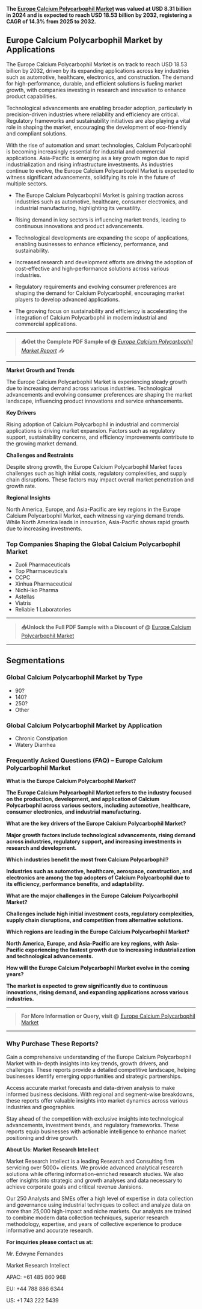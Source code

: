 <p><strong>The <a href="https://www.marketresearchintellect.com/download-sample/?rid=1017671&amp;utm_source=Pulse-April-Europe&amp;utm_medium=852">Europe Calcium Polycarbophil Market</a> was valued at USD 8.31 billion in 2024 and is expected to reach USD 18.53 billion by 2032, registering a CAGR of 14.3% from 2025 to 2032.</strong></p><h2>Europe Calcium Polycarbophil Market by Applications&nbsp;</h2><p><p>The Europe Calcium Polycarbophil Market is on track to reach USD 18.53 billion by 2032, driven by its expanding applications across key industries such as automotive, healthcare, electronics, and construction. The demand for high-performance, durable, and efficient solutions is fueling market growth, with companies investing in research and innovation to enhance product capabilities.</p><p>Technological advancements are enabling broader adoption, particularly in precision-driven industries where reliability and efficiency are critical. Regulatory frameworks and sustainability initiatives are also playing a vital role in shaping the market, encouraging the development of eco-friendly and compliant solutions.</p><p>With the rise of automation and smart technologies, Calcium Polycarbophil is becoming increasingly essential for industrial and commercial applications. Asia-Pacific is emerging as a key growth region due to rapid industrialization and rising infrastructure investments. As industries continue to evolve, the Europe Calcium Polycarbophil Market is expected to witness significant advancements, solidifying its role in the future of multiple sectors.</p></p><ul><li><p>The Europe Calcium Polycarbophil Market is gaining traction across industries such as automotive, healthcare, consumer electronics, and industrial manufacturing, highlighting its versatility.</p></li><li><p>Rising demand in key sectors is influencing market trends, leading to continuous innovations and product advancements.</p></li><li><p>Technological developments are expanding the scope of applications, enabling businesses to enhance efficiency, performance, and sustainability.</p></li><li><p>Increased research and development efforts are driving the adoption of cost-effective and high-performance solutions across various industries.</p></li><li><p>Regulatory requirements and evolving consumer preferences are shaping the demand for Calcium Polycarbophil, encouraging market players to develop advanced applications.</p></li><li><p>The growing focus on sustainability and efficiency is accelerating the integration of Calcium Polycarbophil in modern industrial and commercial applications.</p></li></ul><hr /><blockquote><p><strong><span class="font-[700]">📥Get the Complete PDF Sample of @ </span></strong><em><span class="font-[700]"><a href="https://www.marketresearchintellect.com/download-sample/?rid=1017671&amp;utm_source=Pulse-April-Europe&amp;utm_medium=852" target="_blank" data-tracking-control-name="article-ssr-frontend-pulse_little-text-block" data-tracking-will-navigate="" data-test-link="">Europe Calcium Polycarbophil Market Report</a>&nbsp;📥</span></em></p></blockquote><hr /><p class="" data-start="77" data-end="360"><strong data-start="77" data-end="105">Market Growth and Trends</strong></p><p class="" data-start="77" data-end="360">The Europe Calcium Polycarbophil Market is experiencing steady growth due to increasing demand across various industries. Technological advancements and evolving consumer preferences are shaping the market landscape, influencing product innovations and service enhancements.</p><p class="" data-start="362" data-end="606"><strong data-start="362" data-end="377">Key Drivers</strong></p><p class="" data-start="362" data-end="606">Rising adoption of Calcium Polycarbophil in industrial and commercial applications is driving market expansion. Factors such as regulatory support, sustainability concerns, and efficiency improvements contribute to the growing market demand.</p><p class="" data-start="608" data-end="849"><strong data-start="608" data-end="637">Challenges and Restraints</strong></p><p class="" data-start="608" data-end="849">Despite strong growth, the Europe Calcium Polycarbophil Market faces challenges such as high initial costs, regulatory complexities, and supply chain disruptions. These factors may impact overall market penetration and growth rate.</p><p class="" data-start="851" data-end="1095"><strong data-start="851" data-end="872">Regional Insights</strong></p><p class="" data-start="851" data-end="1095">North America, Europe, and Asia-Pacific are key regions in the Europe Calcium Polycarbophil Market, each witnessing varying demand trends. While North America leads in innovation, Asia-Pacific shows rapid growth due to increasing investments.</p><p><h3>Top Companies Shaping the Global Calcium Polycarbophil Market </h3><ul><li>Zuoli Pharmaceuticals</li><li>Top Pharmaceuticals</li><li>CCPC</li><li>Xinhua Pharmaceutical</li><li>Nichi-Iko Pharma</li><li>Astellas</li><li>Viatris</li><li>Reliable 1 Laboratories</li></ul></p><hr /><blockquote><p><strong>📥Unlock the Full PDF Sample with a Discount of @</strong> <a href="https://www.marketresearchintellect.com/ask-for-discount/?rid=1017671&amp;utm_source=Pulse-April-Europe&amp;utm_medium=852">Europe Calcium Polycarbophil Market</a></p></blockquote><hr /><p><h2>Segmentations</h2><h3>Global Calcium Polycarbophil Market by Type</h3><ul><li>90?</li><li>140?</li><li>250?</li><li>Other</li></ul><h3>Global Calcium Polycarbophil Market by Application</h3><ul><li>Chronic Constipation</li><li>Watery Diarrhea</li></ul></p><h3><strong>Frequently Asked Questions (FAQ) &ndash; Europe Calcium Polycarbophil Market</strong></h3><p><strong>What is the Europe Calcium Polycarbophil Market?</strong></p><p><strong>The Europe Calcium Polycarbophil Market refers to the industry focused on the production, development, and application of Calcium Polycarbophil across various sectors, including automotive, healthcare, consumer electronics, and industrial manufacturing.</strong></p><p><strong>What are the key drivers of the Europe Calcium Polycarbophil Market?</strong></p><p><strong>Major growth factors include technological advancements, rising demand across industries, regulatory support, and increasing investments in research and development.</strong></p><p><strong>Which industries benefit the most from Calcium Polycarbophil?</strong></p><p><strong>Industries such as automotive, healthcare, aerospace, construction, and electronics are among the top adopters of Calcium Polycarbophil due to its efficiency, performance benefits, and adaptability.</strong></p><p><strong>What are the major challenges in the Europe Calcium Polycarbophil Market?</strong></p><p><strong>Challenges include high initial investment costs, regulatory complexities, supply chain disruptions, and competition from alternative solutions.</strong></p><p><strong>Which regions are leading in the Europe Calcium Polycarbophil Market?</strong></p><p><strong>North America, Europe, and Asia-Pacific are key regions, with Asia-Pacific experiencing the fastest growth due to increasing industrialization and technological advancements.</strong></p><p><strong>How will the Europe Calcium Polycarbophil Market evolve in the coming years?</strong></p><p><strong>The market is expected to grow significantly due to continuous innovations, rising demand, and expanding applications across various industries.</strong></p><hr /><blockquote><p><span class="font-[700]"><strong>For More Information or Query, visit&nbsp;@</strong>&nbsp;</span><span class="font-[700]"><a href="https://www.marketresearchintellect.com/product/global-calcium-polycarbophil-market/?utm_source=Linkedin&utm_medium=852" target="_blank" data-tracking-control-name="article-ssr-frontend-pulse_little-text-block" data-tracking-will-navigate="" data-test-link="">Europe Calcium Polycarbophil Market</a></span></p></blockquote><hr /><h3><strong data-start="0" data-end="31">Why Purchase These Reports?</strong></h3><p class="" data-start="35" data-end="297">Gain a comprehensive understanding of the Europe Calcium Polycarbophil Market with in-depth insights into key trends, growth drivers, and challenges. These reports provide a detailed competitive landscape, helping businesses identify emerging opportunities and strategic partnerships.</p><p class="" data-start="299" data-end="540">Access accurate market forecasts and data-driven analysis to make informed business decisions. With regional and segment-wise breakdowns, these reports offer valuable insights into market dynamics across various industries and geographies.</p><p class="" data-start="542" data-end="784">Stay ahead of the competition with exclusive insights into technological advancements, investment trends, and regulatory frameworks. These reports equip businesses with actionable intelligence to enhance market positioning and drive growth.</p><p><strong><span class="font-[700]">About Us: Market Research Intellect</span></strong></p><p><span class="">Market Research Intellect is a leading Research and Consulting firm servicing over 5000+ clients. We provide advanced analytical research solutions while offering information-enriched research studies.&nbsp;</span>We also offer insights into strategic and growth analyses and data necessary to achieve corporate goals and critical revenue Janisions.</p><p><span class="">Our 250 Analysts and SMEs offer a high level of expertise in data collection and governance using industrial techniques to collect and analyze data on more than 25,000 high-impact and niche markets. Our analysts are trained to combine modern data collection techniques, superior research methodology, expertise, and years of collective experience to produce informative and accurate research.</span></p><p><strong>For inquiries please contact us at:</strong></p><p>Mr. Edwyne Fernandes</p><p>Market Research Intellect</p><p>APAC: +61 485 860 968</p><p>EU: +44 788 886 6344</p><p>US: +1 743 222 5439</p>